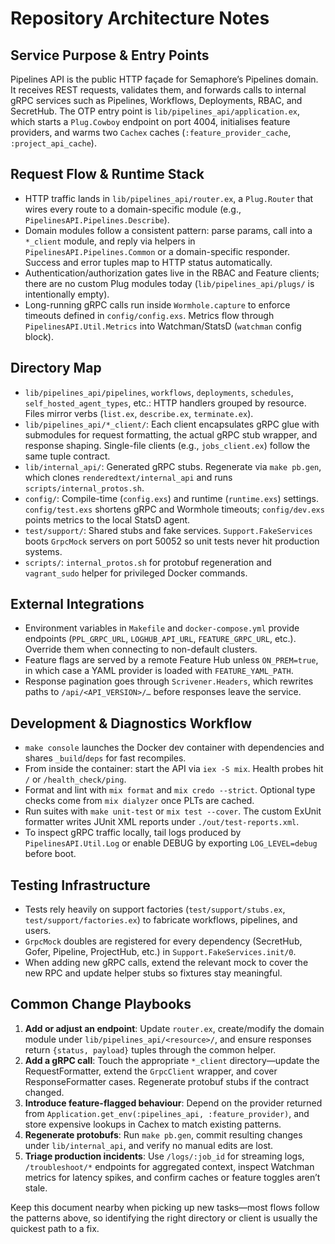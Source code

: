 # Repository Architecture Notes

## Service Purpose & Entry Points
Pipelines API is the public HTTP façade for Semaphore’s Pipelines domain. It receives REST requests, validates them, and forwards calls to internal gRPC services such as Pipelines, Workflows, Deployments, RBAC, and SecretHub. The OTP entry point is `lib/pipelines_api/application.ex`, which starts a `Plug.Cowboy` endpoint on port 4004, initialises feature providers, and warms two `Cachex` caches (`:feature_provider_cache`, `:project_api_cache`).

## Request Flow & Runtime Stack
- HTTP traffic lands in `lib/pipelines_api/router.ex`, a `Plug.Router` that wires every route to a domain-specific module (e.g., `PipelinesAPI.Pipelines.Describe`).
- Domain modules follow a consistent pattern: parse params, call into a `*_client` module, and reply via helpers in `PipelinesAPI.Pipelines.Common` or a domain-specific responder. Success and error tuples map to HTTP status automatically.
- Authentication/authorization gates live in the RBAC and Feature clients; there are no custom Plug modules today (`lib/pipelines_api/plugs/` is intentionally empty).
- Long-running gRPC calls run inside `Wormhole.capture` to enforce timeouts defined in `config/config.exs`. Metrics flow through `PipelinesAPI.Util.Metrics` into Watchman/StatsD (`watchman` config block).

## Directory Map
- `lib/pipelines_api/pipelines`, `workflows`, `deployments`, `schedules`, `self_hosted_agent_types`, etc.: HTTP handlers grouped by resource. Files mirror verbs (`list.ex`, `describe.ex`, `terminate.ex`).
- `lib/pipelines_api/*_client/`: Each client encapsulates gRPC glue with submodules for request formatting, the actual gRPC stub wrapper, and response shaping. Single-file clients (e.g., `jobs_client.ex`) follow the same tuple contract.
- `lib/internal_api/`: Generated gRPC stubs. Regenerate via `make pb.gen`, which clones `renderedtext/internal_api` and runs `scripts/internal_protos.sh`.
- `config/`: Compile-time (`config.exs`) and runtime (`runtime.exs`) settings. `config/test.exs` shortens gRPC and Wormhole timeouts; `config/dev.exs` points metrics to the local StatsD agent.
- `test/support/`: Shared stubs and fake services. `Support.FakeServices` boots `GrpcMock` servers on port 50052 so unit tests never hit production systems.
- `scripts/`: `internal_protos.sh` for protobuf regeneration and `vagrant_sudo` helper for privileged Docker commands.

## External Integrations
- Environment variables in `Makefile` and `docker-compose.yml` provide endpoints (`PPL_GRPC_URL`, `LOGHUB_API_URL`, `FEATURE_GRPC_URL`, etc.). Override them when connecting to non-default clusters.
- Feature flags are served by a remote Feature Hub unless `ON_PREM=true`, in which case a YAML provider is loaded with `FEATURE_YAML_PATH`.
- Response pagination goes through `Scrivener.Headers`, which rewrites paths to `/api/<API_VERSION>/…` before responses leave the service.

## Development & Diagnostics Workflow
- `make console` launches the Docker dev container with dependencies and shares `_build`/`deps` for fast recompiles.
- From inside the container: start the API via `iex -S mix`. Health probes hit `/` or `/health_check/ping`.
- Format and lint with `mix format` and `mix credo --strict`. Optional type checks come from `mix dialyzer` once PLTs are cached.
- Run suites with `make unit-test` or `mix test --cover`. The custom ExUnit formatter writes JUnit XML reports under `./out/test-reports.xml`.
- To inspect gRPC traffic locally, tail logs produced by `PipelinesAPI.Util.Log` or enable DEBUG by exporting `LOG_LEVEL=debug` before boot.

## Testing Infrastructure
- Tests rely heavily on support factories (`test/support/stubs.ex`, `test/support/factories.ex`) to fabricate workflows, pipelines, and users.
- `GrpcMock` doubles are registered for every dependency (SecretHub, Gofer, Pipeline, ProjectHub, etc.) in `Support.FakeServices.init/0`.
- When adding new gRPC calls, extend the relevant mock to cover the new RPC and update helper stubs so fixtures stay meaningful.

## Common Change Playbooks
1. **Add or adjust an endpoint**: Update `router.ex`, create/modify the domain module under `lib/pipelines_api/<resource>/`, and ensure responses return `{status, payload}` tuples through the common helper.
2. **Add a gRPC call**: Touch the appropriate `*_client` directory—update the RequestFormatter, extend the `GrpcClient` wrapper, and cover ResponseFormatter cases. Regenerate protobuf stubs if the contract changed.
3. **Introduce feature-flagged behaviour**: Depend on the provider returned from `Application.get_env(:pipelines_api, :feature_provider)`, and store expensive lookups in Cachex to match existing patterns.
4. **Regenerate protobufs**: Run `make pb.gen`, commit resulting changes under `lib/internal_api`, and verify no manual edits are lost.
5. **Triage production incidents**: Use `/logs/:job_id` for streaming logs, `/troubleshoot/*` endpoints for aggregated context, inspect Watchman metrics for latency spikes, and confirm caches or feature toggles aren’t stale.

Keep this document nearby when picking up new tasks—most flows follow the patterns above, so identifying the right directory or client is usually the quickest path to a fix.
